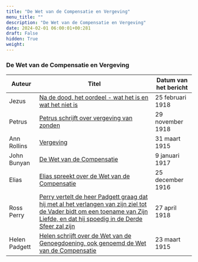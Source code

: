 ```yaml
---
title: "De Wet van de Compensatie en Vergeving"
menu_title: ""
description: "De Wet van de Compensatie en Vergeving"
date: 2024-02-01 06:00:01+00:281
draft: False
hidden: True
weight:
---
```

### De Wet van de Compensatie en Vergeving

**Auteur** | **Titel** | **Datum van het bericht**
---|---|---
Jezus | [Na de dood, het oordeel - wat het is en wat het niet is](/1-nl-padgett-messages/1-4-nl-padgett-messages-by-date/1-4-6-nl-padgett-messages-1918/nl-1918-2-25-1-jep-jesus/) | 25 februari 1918
Petrus | [Petrus schrijft over vergeving van zonden](/1-nl-padgett-messages/1-4-nl-padgett-messages-by-date/1-4-6-nl-padgett-messages-1918/nl-1918-11-29-1-jep-st-peter/) | 29 november 1918
Ann Rollins | [Vergeving](/1-nl-padgett-messages/1-4-nl-padgett-messages-by-date/1-4-2-nl-padgett-messages-1915-1/nl-1915-3-31-1-jep-ann-rollins/) | 31 maart 1915
John Bunyan | [De Wet van de Compensatie](/1-nl-padgett-messages/1-4-nl-padgett-messages-by-date/1-4-5-nl-padgett-messages-1917/nl-1917-1-9-2-jep-john-bunyan/) | 9 januari 1917
Elias | [Elias spreekt over de Wet van de Compensatie](/1-nl-padgett-messages/1-4-nl-padgett-messages-by-date/1-4-4-nl-padgett-messages-1916/nl-1916-12-25-1-jep-elias/) | 25 december 1916
Ross Perry | [Perry vertelt de heer Padgett graag dat hij met al het verlangen van zijn ziel tot de Vader bidt om een toename van Zijn Liefde, en dat hij spoedig in de Derde Sfeer zal zijn](/1-nl-padgett-messages/1-4-nl-padgett-messages-by-date/1-4-6-nl-padgett-messages-1918/nl-1918-4-27-1-jep-ross-perry/) | 27 april 1918
Helen Padgett | [Helen schrijft over de Wet van de Genoegdoening, ook genoemd de Wet van de Compensatie](/1-nl-padgett-messages/1-4-nl-padgett-messages-by-date/1-4-2-nl-padgett-messages-1915-1/nl-1915-3-23-2-jep-helen-padgett/) | 23 maart 1915
